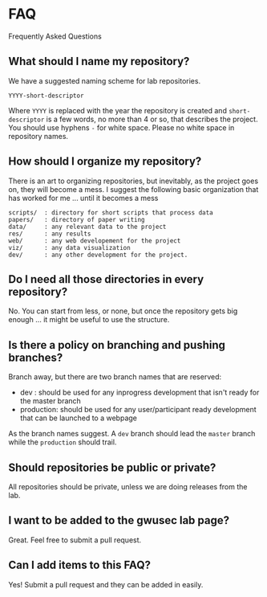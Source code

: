 # FAQ
Frequently Asked Questions


## What should I name my repository?
 
  We have a suggested naming scheme for lab repositories. 
  ```
  YYYY-short-descriptor
  ```
  
  Where `YYYY` is replaced with the year the repository is created and `short-descriptor` is a few words, no more than 4 or so, that describes the project. You should use hyphens `-` for white space. Please no white space in repository names.
  
## How should I organize my repository?

  There is an art to organizing repositories, but inevitably, as the project goes on, they will become a mess. I suggest the following basic organization that has worked for me ... until it becomes a mess
  
  ```
  scripts/  : directory for short scripts that process data
  papers/   : directory of paper writing
  data/     : any relevant data to the project
  res/      : any results 
  web/      : any web developement for the project
  viz/      : any data visualization
  dev/      : any other development for the project.
  ```
  
## Do I need all those directories in every repository? 

No. You can start from less, or none, but once the repository gets big enough ... it might be useful to use the structure. 

## Is there a policy on branching and pushing branches?

  Branch away, but there are two branch names that are reserved:
  * dev : should be used for any inprogress development that isn't ready for the master branch
  * production: should be used for any user/participant ready development that can be launched to a webpage
  
  As the branch names suggest. A `dev` branch should lead the `master` branch while the `production` should trail. 
  
## Should repositories be public or private?

All repositories should be private, unless we are doing releases from the lab. 

## I want to be added to the gwusec lab page?

Great. Feel free to submit a pull request. 

## Can I add items to this FAQ?

   Yes! Submit a pull request and they can be added in easily. 

  
